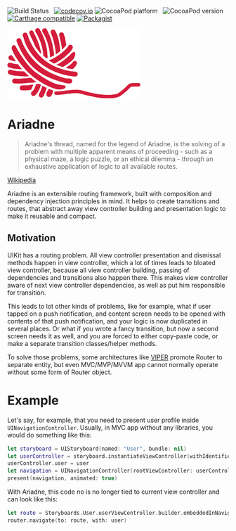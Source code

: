 ![Build Status](https://travis-ci.org/DenTelezhkin/Ariadne.svg?branch=master) &nbsp;
[![codecov.io](http://codecov.io/github/DenTelezhkin/Ariadne/coverage.svg?branch=master)](http://codecov.io/github/DenTelezhkin/Ariadne?branch=master)
![CocoaPod platform](https://cocoapod-badges.herokuapp.com/p/Ariadne/badge.svg) &nbsp;
![CocoaPod version](https://cocoapod-badges.herokuapp.com/v/Ariadne/badge.svg) &nbsp;
[![Carthage compatible](https://img.shields.io/badge/Carthage-compatible-4BC51D.svg?style=flat)](https://github.com/Carthage/Carthage)
[![Packagist](https://img.shields.io/packagist/l/doctrine/orm.svg)]()

<p align="left">
  <img height="160" src=logo.jpg />
</p>

# Ariadne

> Ariadne's thread, named for the legend of Ariadne, is the solving of a problem with multiple apparent means of proceeding - such as a physical maze, a logic puzzle, or an ethical dilemma - through an exhaustive application of logic to all available routes.

[Wikipedia][wiki]

Ariadne is an extensible routing framework, built with composition and dependency injection principles in mind. It helps to create transitions and routes, that abstract away view controller building and presentation logic to make it reusable and compact.

## Motivation

UIKit has a routing problem. All view controller presentation and dismissal methods happen in view controller, which a lot of times leads to bloated view controller, because all view controller building, passing of dependencies and transitions also happen there. This makes view controller aware of next view controller dependencies, as well as put him responsible for transition.

This leads to lot other kinds of problems, like for example, what if user tapped on a push notification, and content screen needs to be opened with contents of that push notification, and your logic is now duplicated in several places. Or what if you wrote a fancy transition, but now a second screen needs it as well, and you are forced to either copy-paste code, or make a separate transition classes/helper methods.

To solve those problems, some architectures like [VIPER][viper] promote Router to separate entity, but even MVC/MVP/MVVM app cannot normally operate without some form of Router object.

# Example

Let's say, for example, that you need to present user profile inside `UINavigationController`. Usually, in MVC app without any libraries, you would do something like this:

```swift
let storyboard = UIStoryboard(named: "User", bundle: nil)
let userController = storyboard.instantiateViewController(withIdentifier: "User")
userController.user = user
let navigation = UINavigationController(rootViewController: userController)
present(navigation, animated: true)
```

With Ariadne, this code no is no longer tied to current view controller and can look like this:

```swift
let route = Storyboards.User.userViewController.builder.embeddedInNavigation().presentRoute()
router.navigate(to: route, with: user)
```


[wiki]: https://en.wikipedia.org/wiki/Ariadne%27s_thread_(logic)
[viper]: https://www.objc.io/issues/13-architecture/viper/
